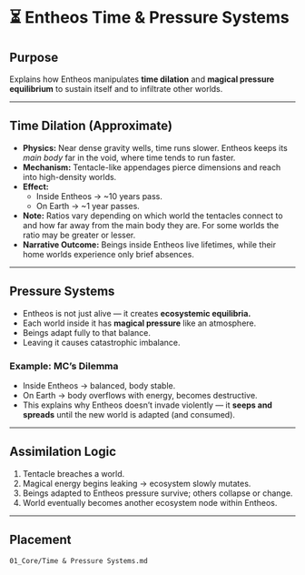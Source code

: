 # ⏳ Entheos Time & Pressure Systems

## Purpose
Explains how Entheos manipulates **time dilation** and **magical pressure equilibrium** to sustain itself and to infiltrate other worlds.

---

## Time Dilation (Approximate)
- **Physics:** Near dense gravity wells, time runs slower. Entheos keeps its *main body* far in the void, where time tends to run faster.  
- **Mechanism:** Tentacle-like appendages pierce dimensions and reach into high-density worlds.  
- **Effect:**  
  - Inside Entheos → ~10 years pass.  
  - On Earth → ~1 year passes.  
- **Note:** Ratios vary depending on which world the tentacles connect to and how far away from the main body they are. For some worlds the ratio may be greater or lesser.  
- **Narrative Outcome:** Beings inside Entheos live lifetimes, while their home worlds experience only brief absences.  

---

## Pressure Systems
- Entheos is not just alive — it creates **ecosystemic equilibria.**  
- Each world inside it has **magical pressure** like an atmosphere.  
- Beings adapt fully to that balance.  
- Leaving it causes catastrophic imbalance.  

### Example: MC’s Dilemma
- Inside Entheos → balanced, body stable.  
- On Earth → body overflows with energy, becomes destructive.  
- This explains why Entheos doesn’t invade violently — it **seeps and spreads** until the new world is adapted (and consumed).  

---

## Assimilation Logic
1. Tentacle breaches a world.  
2. Magical energy begins leaking → ecosystem slowly mutates.  
3. Beings adapted to Entheos pressure survive; others collapse or change.  
4. World eventually becomes another ecosystem node within Entheos.  

---

## Placement
`01_Core/Time & Pressure Systems.md`
